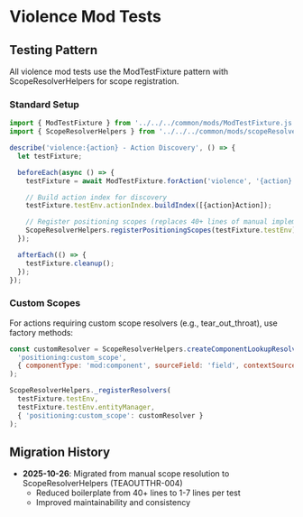 # Violence Mod Tests

## Testing Pattern

All violence mod tests use the ModTestFixture pattern with ScopeResolverHelpers for scope registration.

### Standard Setup

```javascript
import { ModTestFixture } from '../../../common/mods/ModTestFixture.js';
import { ScopeResolverHelpers } from '../../../common/mods/scopeResolverHelpers.js';

describe('violence:{action} - Action Discovery', () => {
  let testFixture;

  beforeEach(async () => {
    testFixture = await ModTestFixture.forAction('violence', '{action}');

    // Build action index for discovery
    testFixture.testEnv.actionIndex.buildIndex([{action}Action]);

    // Register positioning scopes (replaces 40+ lines of manual implementation)
    ScopeResolverHelpers.registerPositioningScopes(testFixture.testEnv);
  });

  afterEach(() => {
    testFixture.cleanup();
  });
});
```

### Custom Scopes

For actions requiring custom scope resolvers (e.g., tear_out_throat), use factory methods:

```javascript
const customResolver = ScopeResolverHelpers.createComponentLookupResolver(
  'positioning:custom_scope',
  { componentType: 'mod:component', sourceField: 'field', contextSource: 'actor' }
);

ScopeResolverHelpers._registerResolvers(
  testFixture.testEnv,
  testFixture.testEnv.entityManager,
  { 'positioning:custom_scope': customResolver }
);
```

## Migration History

- **2025-10-26**: Migrated from manual scope resolution to ScopeResolverHelpers (TEAOUTTHR-004)
  - Reduced boilerplate from 40+ lines to 1-7 lines per test
  - Improved maintainability and consistency
